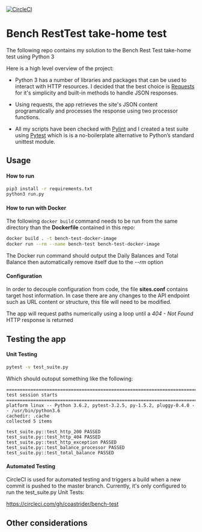 [![CircleCI](https://circleci.com/gh/coastrider/bench-test/tree/master.svg?style=svg)](https://circleci.com/gh/coastrider/bench-test/tree/master)
# Bench RestTest take-home test 

The following repo contains my solution to the Bench Rest Test take-home test using Python 3

Here is a high level overview of the project: 
  - Python 3 has a number of libraries and packages that can be used to interact with HTTP resources. I decided that the best choice is [Requests](http://docs.python-requests.org/en/master/user/quickstart/) for it's simplicity and built-in methods to handle JSON responses. 

  - Using requests, the app retrieves the site's JSON content programatically and processes the response using two processor functions. 

  - All my scripts have been checked with [Pylint](https://www.pylint.org/) and I created a test suite using [Pytest](https://docs.pytest.org/en/latest/) which is is a no-boilerplate alternative to Python’s standard unittest module.

## Usage
#### How to run
```bash
pip3 install -r requirements.txt
python3 run.py
```
#### How to run with Docker
The following `docker build` command needs to be run from the same directory than the **Dockerfile** contained in this repo:
```bash
docker build . -t bench-test-docker-image
docker run --rm --name bench-test bench-test-docker-image 
```
The Docker run command should output the Daily Balances and Total Balance then automatically remove itself due to the *--rm* option


#### Configuration 
In order to decouple configuration from code, the file **sites.conf** contains target host information. In case there are any changes to the API endpoint such as URL content or structure, this file will need to be modified.

The app will request paths numerically using a loop until a *404 - Not Found* HTTP response is returned

## Testing the app
#### Unit Testing
```bash
pytest -v test_suite.py
```
Which should outoput something like the following:
```
============================================================================== test session starts ===============================================================================
platform linux -- Python 3.6.2, pytest-3.2.5, py-1.5.2, pluggy-0.4.0 -- /usr/bin/python3.6
cachedir: .cache
collected 5 items

test_suite.py::test_http_200 PASSED
test_suite.py::test_http_404 PASSED
test_suite.py::test_http_exception PASSED
test_suite.py::test_balance_processor PASSED
test_suite.py::test_total_balance PASSED
```
#### Automated Testing
CircleCI is used for automated testing and triggers a build when a new commit is pushed to the master branch. Currently, it's only configured to run the test_suite.py Unit Tests:

https://circleci.com/gh/coastrider/bench-test

## Other considerations

